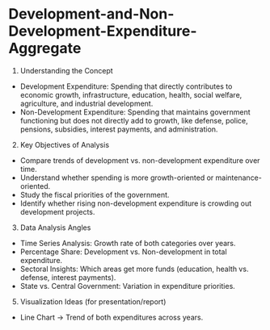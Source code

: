 # Development-and-Non-Development-Expenditure-Aggregate

1. Understanding the Concept

- Development Expenditure: Spending that directly contributes to economic growth, infrastructure, education, health, social welfare, agriculture, and industrial development.
- Non-Development Expenditure: Spending that maintains government functioning but does not directly add to growth, like defense, police, pensions, subsidies, interest payments, and administration.

2. Key Objectives of Analysis

- Compare trends of development vs. non-development expenditure over time.
- Understand whether spending is more growth-oriented or maintenance-oriented.
- Study the fiscal priorities of the government.
- Identify whether rising non-development expenditure is crowding out development projects.

3. Data Analysis Angles

- Time Series Analysis: Growth rate of both categories over years.
- Percentage Share: Development vs. Non-development in total expenditure.
- Sectoral Insights: Which areas get more funds (education, health vs. defense, interest payments).
- State vs. Central Government: Variation in expenditure priorities.

5. Visualization Ideas (for presentation/report)
- Line Chart → Trend of both expenditures across years.
